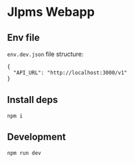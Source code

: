 # Jlpms Webapp

## Env file

`env.dev.json` file structure:

```
{
  "API_URL": "http://localhost:3000/v1"
}
```

## Install deps

```
npm i
```

## Development

```
npm run dev
```
